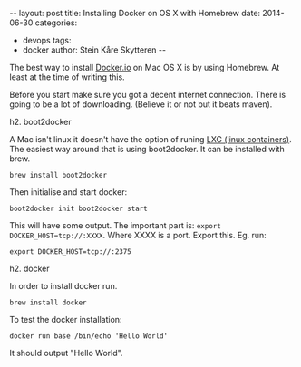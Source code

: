 --
layout: post
title: Installing Docker on OS X with Homebrew
date: 2014-06-30
categories: 
- devops
tags: 
- docker
author: Stein Kåre Skytteren
--

The best way to install [Docker.io](http://docker.io) on Mac OS X is by using Homebrew. 
At least at the time of writing this.

Before you start make sure you got a decent internet connection. 
There is going to be a lot of downloading. 
(Believe it or not but it beats maven).

h2. boot2docker

A Mac isn't linux it doesn't have the option of runing [LXC (linux containers)](https://linuxcontainers.org). 
The easiest way around that is using boot2docker.
It can be installed with brew.

``brew install boot2docker``

Then initialise and start docker:

``
  boot2docker init
  boot2docker start
``

This will have some output. 
The important part is: `export DOCKER_HOST=tcp://:XXXX`. 
Where XXXX is a port.
Export this. 
Eg. run:

``export DOCKER_HOST=tcp://:2375``

h2. docker

In order to install docker run.

``brew install docker``

To test the docker installation:

``docker run base /bin/echo 'Hello World'``

It should output "Hello World".


